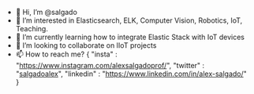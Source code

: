 - 👋 Hi, I’m @salgado
- 👀 I’m interested in Elasticsearch, ELK, Computer Vision, Robotics, IoT, Teaching.
- 🌱 I’m currently learning how to integrate Elastic Stack with IoT devices
- 💞️ I’m looking to collaborate on IIoT projects
- 📫 How to reach me? 
{ 
"insta"     : "https://www.instagram.com/alexsalgadoprof/",
"twitter"   : "[salgadoalex](https://twitter.com/salgadoalex)",
"linkedin"  : "https://www.linkedin.com/in/alex-salgado/"  
}

<!---
salgado/salgado is a ✨ special ✨ repository because its `README.md` (this file) appears on your GitHub profile.
You can click the Preview link to take a look at your changes.
--->
